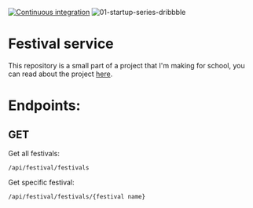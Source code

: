 [![Continuous integration](https://github.com/RenoMuijsenberg/S3-Festival-Service/actions/workflows/main.yml/badge.svg)](https://github.com/RenoMuijsenberg/S3-Festival-Service/actions/workflows/main.yml)
![01-startup-series-dribbble](https://user-images.githubusercontent.com/43666923/191457379-8ff28917-14c5-443e-a3c7-dd6e91b93713.gif)
# Festival service
This repository is a small part of a project that I'm making for school, you can read about the project [here](https://github.com/RenoMuijsenberg/S3-Festival-Planner-Angular/wiki).

# Endpoints:
## GET
Get all festivals:
```
/api/festival/festivals
```
Get specific festival:
```
/api/festival/festivals/{festival name}
```
